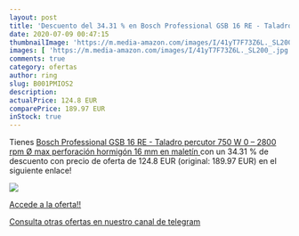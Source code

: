 ```yaml
---
layout: post
title: 'Descuento del 34.31 % en Bosch Professional GSB 16 RE - Taladro p'
date: 2020-07-09 00:47:15
thumbnailImage: 'https://m.media-amazon.com/images/I/41yT7F73Z6L._SL200_.jpg'
images: [ 'https://m.media-amazon.com/images/I/41yT7F73Z6L._SL200_.jpg' ]
comments: true
category: ofertas
author: ring
slug: B001PMIOS2
description:
actualPrice: 124.8 EUR
comparePrice: 189.97 EUR
inStock: true
---
```


Tienes [Bosch Professional GSB 16 RE - Taladro percutor  750 W  0 – 2800 rpm  Ø max perforación hormigón 16 mm  en maletín ](https://www.amazon.com/dp/B001PMIOS2/?tag=redken08-20) con un 34.31 % de descuento con precio de oferta de 124.8 EUR (original: 189.97 EUR) en el siguiente enlace!

[![](https://m.media-amazon.com/images/I/41yT7F73Z6L._SL200_.jpg)](https://www.amazon.com/dp/B001PMIOS2/?tag=redken08-20)

[Accede a la oferta!!](https://www.amazon.com/dp/B001PMIOS2/?tag=redken08-20)

[Consulta otras ofertas en nuestro canal de telegram](https://t.me/s/ofertas25)
